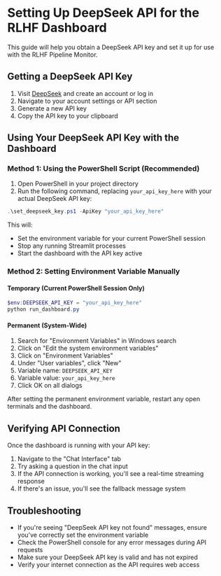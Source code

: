 # Setting Up DeepSeek API for the RLHF Dashboard

This guide will help you obtain a DeepSeek API key and set it up for use with the RLHF Pipeline Monitor.

## Getting a DeepSeek API Key

1. Visit [DeepSeek](https://platform.deepseek.com/) and create an account or log in
2. Navigate to your account settings or API section
3. Generate a new API key
4. Copy the API key to your clipboard

## Using Your DeepSeek API Key with the Dashboard

### Method 1: Using the PowerShell Script (Recommended)

1. Open PowerShell in your project directory
2. Run the following command, replacing `your_api_key_here` with your actual DeepSeek API key:

```powershell
.\set_deepseek_key.ps1 -ApiKey "your_api_key_here"
```

This will:
- Set the environment variable for your current PowerShell session
- Stop any running Streamlit processes
- Start the dashboard with the API key active

### Method 2: Setting Environment Variable Manually

#### Temporary (Current PowerShell Session Only)

```powershell
$env:DEEPSEEK_API_KEY = "your_api_key_here"
python run_dashboard.py
```

#### Permanent (System-Wide)

1. Search for "Environment Variables" in Windows search
2. Click on "Edit the system environment variables"
3. Click on "Environment Variables"
4. Under "User variables", click "New"
5. Variable name: `DEEPSEEK_API_KEY`
6. Variable value: `your_api_key_here`
7. Click OK on all dialogs

After setting the permanent environment variable, restart any open terminals and the dashboard.

## Verifying API Connection

Once the dashboard is running with your API key:

1. Navigate to the "Chat Interface" tab
2. Try asking a question in the chat input
3. If the API connection is working, you'll see a real-time streaming response
4. If there's an issue, you'll see the fallback message system

## Troubleshooting

- If you're seeing "DeepSeek API key not found" messages, ensure you've correctly set the environment variable
- Check the PowerShell console for any error messages during API requests
- Make sure your DeepSeek API key is valid and has not expired
- Verify your internet connection as the API requires web access 